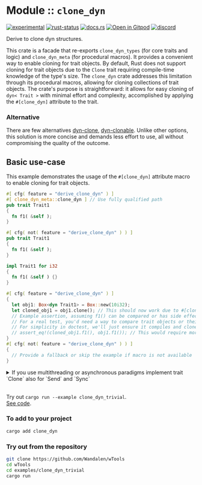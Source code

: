 <!-- {{# generate.module_header{} #}} -->
# Module :: `clone_dyn`
<!--{ generate.module_header.start() }-->
 [![experimental](https://raster.shields.io/static/v1?label=&message=experimental&color=orange)](https://github.com/emersion/stability-badges#experimental) [![rust-status](https://github.com/Wandalen/wTools/actions/workflows/module_clone_dyn_push.yml/badge.svg)](https://github.com/Wandalen/wTools/actions/workflows/module_clone_dyn_push.svg) [![docs.rs](https://img.shields.io/docsrs/clone_dyn?color=e3e8f0&logo=docs.rs)](https://docs.com/clone_dyn) [![Open in Gitpod](https://raster.shields.io/static/v1?label=try&message=online&color=eee&logo=gitpod&logoColor=eee)](https://gitpod.io/#RUN_PATH=.,SAMPLE_FILE=module%2Fcore%2Fclone_dyn%2Fexamples%2Fclone_dyn_trivial.rs,RUN_POSTFIX=--example%20module%2Fcore%2Fclone_dyn%2Fexamples%2Fclone_dyn_trivial.rs/https://github.com/Wandalen/wTools) [![discord](https://img.shields.io/discord/872391416519737405?color=eee&logo=discord&logoColor=eee&label=ask)](https://discord.gg/m3YfbXpUUY)
<!--{ generate.module_header.end }-->

Derive to clone dyn structures.

This crate is a facade that re-exports `clone_dyn_types` (for core traits and logic) and `clone_dyn_meta` (for procedural macros). It provides a convenient way to enable cloning for trait objects. By default, Rust does not support cloning for trait objects due to the `Clone` trait requiring compile-time knowledge of the type's size. The `clone_dyn` crate addresses this limitation through its procedural macros, allowing for cloning collections of trait objects. The crate's purpose is straightforward: it allows for easy cloning of `dyn< Trait >` with minimal effort and complexity, accomplished by applying the `#[clone_dyn]` attribute to the trait.

### Alternative

There are few alternatives [dyn-clone](https://github.com/dtolnay/dyn-clone), [dyn-clonable](https://github.com/kardeiz/objekt-clonable). Unlike other options, this solution is more concise and demands less effort to use, all without compromising the quality of the outcome.

## Basic use-case

This example demonstrates the usage of the `#[clone_dyn]` attribute macro to enable cloning for trait objects.

```rust
#[ cfg( feature = "derive_clone_dyn" ) ]
#[ clone_dyn_meta::clone_dyn ] // Use fully qualified path
pub trait Trait1
{
  fn f1( &self );
}

#[ cfg( not( feature = "derive_clone_dyn" ) ) ]
pub trait Trait1
{
  fn f1( &self );
}

impl Trait1 for i32
{
  fn f1( &self ) {}
}

#[ cfg( feature = "derive_clone_dyn" ) ]
{
  let obj1: Box<dyn Trait1> = Box::new(10i32);
  let cloned_obj1 = obj1.clone(); // This should now work due to #[clone_dyn]
  // Example assertion, assuming f1() can be compared or has side effects
  // For a real test, you'd need a way to compare trait objects or their behavior.
  // For simplicity in doctest, we'll just ensure it compiles and clones.
  // assert_eq!(cloned_obj1.f1(), obj1.f1()); // This would require more complex setup
}
#[ cfg( not( feature = "derive_clone_dyn" ) ) ]
{
  // Provide a fallback or skip the example if macro is not available
}
```

<details>
<summary>If you use multithreading or asynchronous paradigms implement trait `Clone` also for `Send` and `Sync`</summary>

```rust, ignore

#[ allow( non_local_definitions ) ]
impl< 'c, T > Clone for Box< dyn IterTrait< 'c, T > + 'c >
{
  #[ inline ]
  fn clone( &self ) -> Self
  {
    clone_dyn::clone_into_box( &**self )
  }
}

#[ allow( non_local_definitions ) ]
impl< 'c, T > Clone for Box< dyn IterTrait< 'c, T > + Send + 'c >
{
  #[ inline ]
  fn clone( &self ) -> Self
  {
    clone_dyn::clone_into_box( &**self )
  }
}

#[ allow( non_local_definitions ) ]
impl< 'c, T > Clone for Box< dyn IterTrait< 'c, T > + Sync + 'c >
{
  #[ inline ]
  fn clone( &self ) -> Self
  {
    clone_dyn::clone_into_box( &**self )
  }
}

#[ allow( non_local_definitions ) ]
impl< 'c, T > Clone for Box< dyn IterTrait< 'c, T > + Send + Sync + 'c >
{
  #[ inline ]
  fn clone( &self ) -> Self
  {
    clone_dyn::clone_into_box( &**self )
  }
}

```

</details>

<br/>

Try out `cargo run --example clone_dyn_trivial`.
<br/>
[See code](./examples/clone_dyn_trivial.rs).

### To add to your project

```sh
cargo add clone_dyn
```

### Try out from the repository

```sh
git clone https://github.com/Wandalen/wTools
cd wTools
cd examples/clone_dyn_trivial
cargo run
